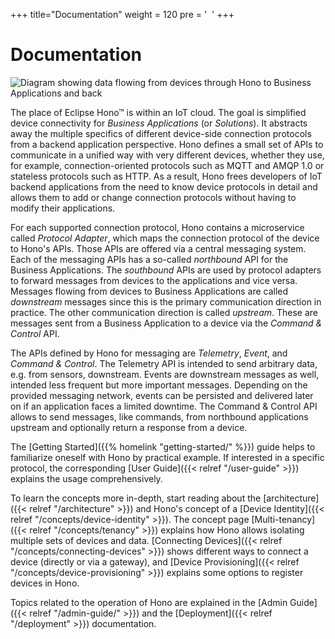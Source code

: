 +++
title="Documentation"
weight = 120
pre = '&nbsp;<i class="fas fa-book"></i>&nbsp;'
+++

# Documentation 

![Diagram showing data flowing from devices through Hono to Business Applications and back](images/overview_hono.svg?width=70pc)

The place of Eclipse Hono&trade; is within an IoT cloud. The goal is simplified device connectivity for _Business Applications_ (or _Solutions_).
It abstracts away the multiple specifics of different device-side connection protocols from a backend application
perspective. Hono defines a small set of APIs to communicate in a unified way with very different devices, whether they
use, for example, connection-oriented protocols such as MQTT and AMQP 1.0 or stateless protocols such as HTTP. As a
result, Hono frees developers of IoT backend applications from the need to know device protocols in detail and allows
them to add or change connection protocols without having to modify their applications.

For each supported connection protocol, Hono contains a microservice called _Protocol Adapter_, which maps the connection
protocol of the device to Hono's APIs. Those APIs are offered via a central messaging system. Each of the messaging APIs has a
so-called _northbound_ API for the Business Applications. The _southbound_ APIs are used by protocol adapters to forward
messages from devices to the applications and vice versa. Messages flowing from devices to Business Applications are
called _downstream_ messages since this is the primary communication direction in practice. The other communication
direction is called _upstream_. These are messages sent from a Business Application to a device via the _Command &
Control_ API.

The APIs defined by Hono for messaging are _Telemetry_, _Event_, and _Command & Control_. The Telemetry API is intended
to send arbitrary data, e.g. from sensors, downstream. Events are downstream messages as well, intended less frequent
but more important messages. Depending on the provided messaging network, events can be persisted and delivered later on
if an application faces a limited downtime. The Command & Control API allows to send messages, like commands, from
northbound applications upstream and optionally return a response from a device.

The [Getting Started]({{% homelink "getting-started/" %}}) guide helps to familiarize oneself with Hono by practical example.
If interested in a specific protocol, the corresponding [User Guide]({{< relref "/user-guide" >}}) explains the usage comprehensively.

To learn the concepts more in-depth, start reading about the [architecture]({{< relref "/architecture" >}})
and Hono's concept of a [Device Identity]({{< relref "/concepts/device-identity" >}}). 
The concept page [Multi-tenancy]({{< relref "/concepts/tenancy" >}}) explains how Hono allows isolating multiple sets 
of devices and data. 
[Connecting Devices]({{< relref "/concepts/connecting-devices" >}}) shows different ways to connect a device 
(directly or via a gateway), and [Device Provisioning]({{< relref "/concepts/device-provisioning" >}}) explains some 
options to register devices in Hono.

Topics related to the operation of Hono are explained in the [Admin Guide]({{< relref "/admin-guide/" >}})
and the [Deployment]({{< relref "/deployment" >}}) documentation.

